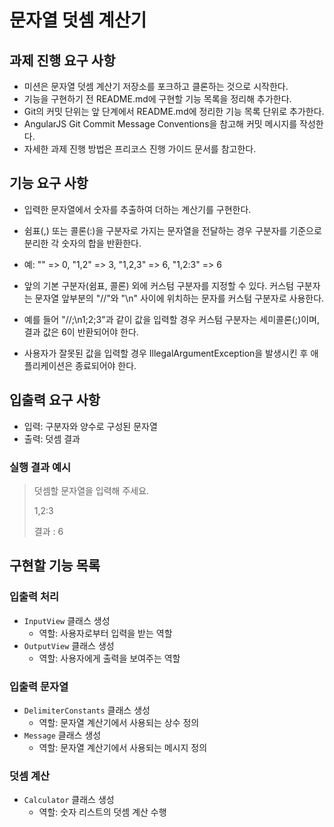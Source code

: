 # 문자열 덧셈 계산기

## 과제 진행 요구 사항

- 미션은 문자열 덧셈 계산기 저장소를 포크하고 클론하는 것으로 시작한다.
- 기능을 구현하기 전 README.md에 구현할 기능 목록을 정리해 추가한다.
- Git의 커밋 단위는 앞 단계에서 README.md에 정리한 기능 목록 단위로 추가한다.
- AngularJS Git Commit Message Conventions을 참고해 커밋 메시지를 작성한다.
- 자세한 과제 진행 방법은 프리코스 진행 가이드 문서를 참고한다.

## 기능 요구 사항

- 입력한 문자열에서 숫자를 추출하여 더하는 계산기를 구현한다.

- 쉼표(,) 또는 콜론(:)을 구분자로 가지는 문자열을 전달하는 경우 구분자를 기준으로 분리한 각 숫자의 합을 반환한다.
- 예: "" => 0, "1,2" => 3, "1,2,3" => 6, "1,2:3" => 6
- 앞의 기본 구분자(쉼표, 콜론) 외에 커스텀 구분자를 지정할 수 있다. 커스텀 구분자는 문자열 앞부분의 "//"와 "\n" 사이에 위치하는 문자를 커스텀 구분자로 사용한다.
- 예를 들어 "//;\n1;2;3"과 같이 값을 입력할 경우 커스텀 구분자는 세미콜론(;)이며, 결과 값은 6이 반환되어야 한다.
- 사용자가 잘못된 값을 입력할 경우 IllegalArgumentException을 발생시킨 후 애플리케이션은 종료되어야 한다.

## 입출력 요구 사항

- 입력: 구분자와 양수로 구성된 문자열
- 출력: 덧셈 결과

### 실행 결과 예시

> 덧셈할 문자열을 입력해 주세요.
> 
> 1,2:3
> 
> 결과 : 6

## 구현할 기능 목록

### 입출력 처리
- `InputView` 클래스 생성
    - 역할: 사용자로부터 입력을 받는 역할
- `OutputView` 클래스 생성
    - 역할: 사용자에게 출력을 보여주는 역할

### 입출력 문자열
- `DelimiterConstants` 클래스 생성
  - 역할: 문자열 계산기에서 사용되는 상수 정의
- `Message` 클래스 생성
  - 역할: 문자열 계산기에서 사용되는 메시지 정의

### 덧셈 계산
- `Calculator` 클래스 생성
    - 역할: 숫자 리스트의 덧셈 계산 수행
